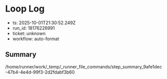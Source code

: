 # Loop Log

- ts: 2025-10-01T21:30:52.249Z
- run_id: 18176226991
- ticket: unknown
- workflow: auto-format

## Summary
/home/runner/work/_temp/_runner_file_commands/step_summary_9afe1dec-47b4-4e4d-99f3-2d2fdabf3b60
